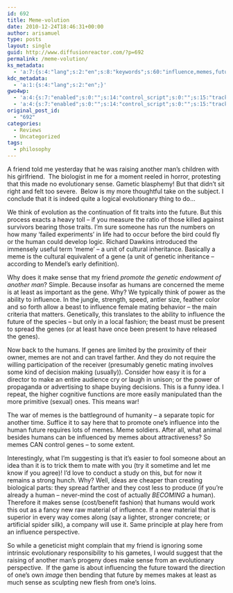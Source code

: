 ```yaml
---
id: 692
title: Meme-volution
date: 2010-12-24T18:46:31+00:00
author: arisamuel
type: posts
layout: single
guid: http://www.diffusionreactor.com/?p=692
permalink: /meme-volution/
ks_metadata:
  - 'a:7:{s:4:"lang";s:2:"en";s:8:"keywords";s:60:"influence,memes,future,sense,evolutionary,genes,human,humans";s:19:"keywords_autoupdate";s:1:"1";s:11:"description";s:157:"influence. In the jungle, strength, speed, antler size, feather color and so forth allow a beast to influence female mating behavior - the main criteria that";s:22:"description_autoupdate";s:1:"1";s:5:"title";s:0:"";s:6:"robots";s:12:"index,follow";}'
kdc_metadata:
  - 'a:1:{s:4:"lang";s:2:"en";}'
gwo4wp:
  - 'a:4:{s:7:"enabled";s:0:"";s:14:"control_script";s:0:"";s:15:"tracking_script";s:0:"";s:17:"conversion_script";s:0:"";}'
  - 'a:4:{s:7:"enabled";s:0:"";s:14:"control_script";s:0:"";s:15:"tracking_script";s:0:"";s:17:"conversion_script";s:0:"";}'
original_post_id:
  - "692"
categories:
  - Reviews
  - Uncategorized
tags:
  - philosophy
---
```

A friend told me yesterday that he was raising another man&#8217;s children with his girlfriend.  The biologist in me for a moment reeled in horror, protesting that this made no evolutionary sense. Gametic blasphemy! But that didn&#8217;t sit right and felt too severe.  Below is my more thoughtful take on the subject. I conclude that it is indeed quite a logical evolutionary thing to do&#8230;

We think of evolution as the continuation of fit traits into the future. But this process exacts a heavy toll &#8211; if you measure the ratio of those killed against survivors bearing those traits. I&#8217;m sure someone has run the numbers on how many &#8216;failed experiments&#8217; in life had to occur before the bird could fly or the human could develop logic. Richard Dawkins introduced the immensely useful term &#8216;meme&#8217; &#8211; a unit of cultural inheritance. Basically a meme is the cultural equivalent of a gene (a unit of genetic inheritance &#8211; according to Mendel&#8217;s early definition).

Why does it make sense that my friend _promote the genetic endowment of another man_? Simple. Because insofar as humans are concerned the meme is at least as important as the gene. Why? We typically think of power as the ability to influence. In the jungle, strength, speed, antler size, feather color and so forth allow a beast to influence female mating behavior &#8211; the main criteria that matters. Genetically, this translates to the ability to influence the future of the species &#8211; but only in a local fashion; the beast must be present to spread the genes (or at least have once been present to have released the genes).

Now back to the humans. If genes are limited by the proximity of their owner, memes are not and can travel farther. And they do not require the willing participation of the receiver (presumably genetic mating involves some kind of decision making (usually)). Consider how easy it is for a director to make an entire audience cry or laugh in unison; or the power of propaganda or advertising to shape buying decisions. This is a funny idea. I repeat, the higher cognitive functions are more easily manipulated than the more primitive (sexual) ones. This means war!

The war of memes is the battleground of humanity &#8211; a separate topic for another time. Suffice it to say here that to promote one&#8217;s influence into the human future requires lots of memes. Meme soldiers. After all, what animal besides humans can be influenced by memes about attractiveness? So memes CAN control genes &#8211; to some extent.

Interestingly, what I&#8217;m suggesting is that it&#8217;s easier to fool someone about an idea than it is to trick them to mate with you (try it sometime and let me know if you agree)! I&#8217;d love to conduct a study on this, but for now it remains a strong hunch. Why? Well, ideas are cheaper than creating biological parts: they spread farther and they cost less to produce (if you&#8217;re already a human &#8211; never-mind the cost of actually _BECOMING_ a human). Therefore it makes sense (cost/benefit fashion) that humans would work this out as a fancy new raw material of influence. If a new material that is superior in every way comes along (say a lighter, stronger concrete; or artificial spider silk), a company will use it. Same principle at play here from an influence perspective.

So while a geneticist might complain that my friend is ignoring some intrinsic evolutionary responsibility to his gametes, I would suggest that the raising of another man&#8217;s progeny does make sense from an evolutionary perspective.  If the game is about influencing the future toward the direction of one&#8217;s own _image_ then bending that future by memes makes at least as much sense as sculpting new flesh from one&#8217;s loins.